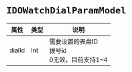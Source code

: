 # `IDOWatchDialParamModel`

| 属性        | 类型    | 说明         |
| ----------- | ------- | ------------ |
| dialId | Int | 需要设置的表盘ID<br/>拨号id<br/>0无效，目前支持1~4 |
